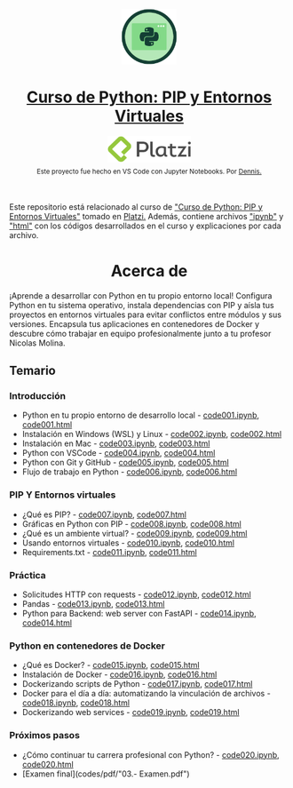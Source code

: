 <p align="center"><a href="https://platzi.com/cursos/python-pip/"><img src="codes/images/logo.png" alt="MarkText" width="100" height="100"></p>

<h1 align="center"><a href="https://platzi.com/cursos/python-pip/">Curso de Python: PIP y Entornos Virtuales</a></h1>

<div align="center">
  <a href="https://platzi.com">
    <img src="codes/images/platzi.png" width="150" height="47" alt="Platzi">
  </a>
</div>

<div align="center">
  <sub>Este proyecto fue hecho en VS Code con Jupyter Notebooks. Por
    <a href="https://github.com/DensLopez">Dennis.</a>
  </sub>
</div>
<br />
<br />

Este repositorio está relacionado al curso de <a href="https://platzi.com/cursos/python-pip/">"Curso de Python: PIP y Entornos Virtuales"</a> tomado en <a href="https://platzi.com">Platzi.</a> Además, contiene archivos ["ipynb"](codes) y ["html"](codes/html/) con los códigos desarrollados en el curso y explicaciones por cada archivo.
<br />

<h1 align="center">Acerca de </h1>
¡Aprende a desarrollar con Python en tu propio entorno local! Configura Python en tu sistema operativo, instala dependencias con PIP y aísla tus proyectos en entornos virtuales para evitar conflictos entre módulos y sus versiones. Encapsula tus aplicaciones en contenedores de Docker y descubre cómo trabajar en equipo profesionalmente junto a tu profesor Nicolas Molina.

<br />

## Temario

### Introducción

- Python en tu propio entorno de desarrollo local - [code001.ipynb](codes/code001.ipynb), [code001.html](codes/html/code001.html)
- Instalación en Windows (WSL) y Linux - [code002.ipynb](codes/code002.ipynb), [code002.html](codes/html/code002.html)
- Instalación en Mac - [code003.ipynb](codes/code003.ipynb), [code003.html](codes/html/code003.html)
- Python con VSCode - [code004.ipynb](codes/code004.ipynb), [code004.html](codes/html/code004.html)
- Python con Git y GitHub - [code005.ipynb](codes/code005.ipynb), [code005.html](codes/html/code005.html)
- Flujo de trabajo en Python - [code006.ipynb](codes/code006.ipynb), [code006.html](codes/html/code006.html)

### PIP Y Entornos virtuales

- ¿Qué es PIP? - [code007.ipynb](codes/code007.ipynb), [code007.html](codes/html/code007.html)
- Gráficas en Python con PIP - [code008.ipynb](codes/code008.ipynb), [code008.html](codes/html/code008.html)
- ¿Qué es un ambiente virtual? - [code009.ipynb](codes/code009.ipynb), [code009.html](codes/html/code009.html)
- Usando entornos virtuales - [code010.ipynb](codes/code010.ipynb), [code010.html](codes/html/code010.html)
- Requirements.txt - [code011.ipynb](codes/code011.ipynb), [code011.html](codes/html/code011.html)

### Práctica

- Solicitudes HTTP con requests - [code012.ipynb](codes/code012.ipynb), [code012.html](codes/html/code012.html)
- Pandas - [code013.ipynb](codes/code013.ipynb), [code013.html](codes/html/code013.html)
- Python para Backend: web server con FastAPI - [code014.ipynb](codes/code014.ipynb), [code014.html](codes/html/code014.html)

### Python en contenedores de Docker

- ¿Qué es Docker? - [code015.ipynb](codes/code015.ipynb), [code015.html](codes/html/code015.html)
- Instalación de Docker - [code016.ipynb](codes/code016.ipynb), [code016.html](codes/html/code016.html)
- Dockerizando scripts de Python - [code017.ipynb](codes/code017.ipynb), [code017.html](codes/html/code017.html)
- Docker para el día a día: automatizando la vinculación de archivos - [code018.ipynb](codes/code018.ipynb), [code018.html](codes/html/code018.html)
- Dockerizando web services - [code019.ipynb](codes/code019.ipynb), [code019.html](codes/html/code019.html)

### Próximos pasos

- ¿Cómo continuar tu carrera profesional con Python? - [code020.ipynb](codes/code020.ipynb), [code020.html](codes/html/code020.html)
- [Examen final](codes/pdf/"03.- Examen.pdf")


<br />
